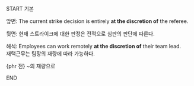 START
기본

앞면:
The current strike decision is entirely **at the discretion of** the referee. 

뒷면:
현재 스트라이크에 대한 판정은 전적으로 심판의 판단에 따른다.

해석:
Employees can work remotely **at the discretion of** their team lead.  
재택근무는 팀장의 재량에 따라 가능하다.

{phr 전} ~의 재량으로
<!--ID: 1743046682488-->
END
